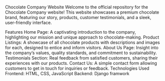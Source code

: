 Chocolate Company Website
Welcome to the official repository for the Chocolate Company website! This website showcases a premium chocolate brand, featuring our story, products, customer testimonials, and a sleek, user-friendly interface.

Features
Home Page: A captivating introduction to the company, highlighting our mission and unique approach to chocolate-making.
Product Listings: A showcase of all chocolate products with descriptions and images for each, designed to entice and inform visitors.
About Us Page: Insight into the company’s values, quality standards, and commitment to sustainability.
Testimonials Section: Real feedback from satisfied customers, sharing their experiences with our products.
Contact Us: A simple contact form allowing customers to get in touch for inquiries or feedback.
Technologies Used
Frontend: HTML, CSS, JavaScript
Backend: Django framwork
